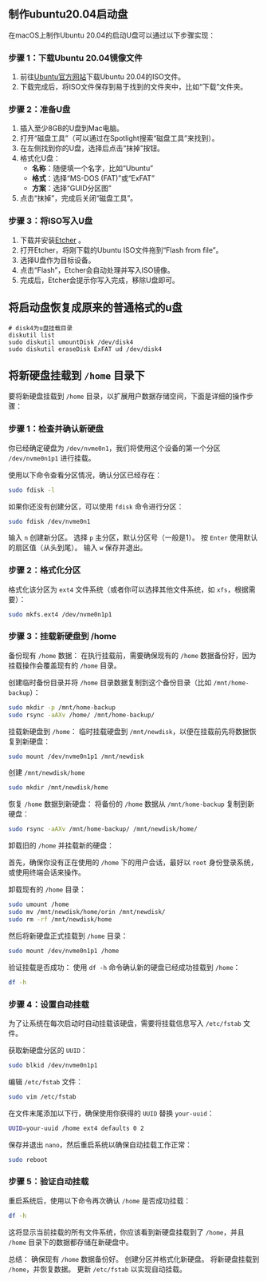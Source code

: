 ## 制作ubuntu20.04启动盘

在macOS上制作Ubuntu 20.04的启动U盘可以通过以下步骤实现：

### 步骤 1：下载Ubuntu 20.04镜像文件
1. 前往[Ubuntu官方网站](https://ubuntu.com/download/desktop)下载Ubuntu 20.04的ISO文件。
2. 下载完成后，将ISO文件保存到易于找到的文件夹中，比如“下载”文件夹。

### 步骤 2：准备U盘
1. 插入至少8GB的U盘到Mac电脑。
2. 打开“磁盘工具”（可以通过在Spotlight搜索“磁盘工具”来找到）。
3. 在左侧找到你的U盘，选择后点击“抹掉”按钮。
4. 格式化U盘：
   - **名称**：随便填一个名字，比如“Ubuntu”
   - **格式**：选择“MS-DOS (FAT)”或“ExFAT”
   - **方案**：选择“GUID分区图”
5. 点击“抹掉”，完成后关闭“磁盘工具”。

### 步骤 3：将ISO写入U盘
1. 下载并安装[Etcher](https://etcher.balena.io/#download-etcher) 。
2. 打开Etcher，将刚下载的Ubuntu ISO文件拖到“Flash from file”。
3. 选择U盘作为目标设备。
4. 点击“Flash”，Etcher会自动处理并写入ISO镜像。
5. 完成后，Etcher会提示你写入完成，移除U盘即可。

## 将启动盘恢复成原来的普通格式的u盘

```shell
# disk4为u盘挂载目录
diskutil list
sudo diskutil umountDisk /dev/disk4
sudo diskutil eraseDisk ExFAT ud /dev/disk4
```

## 将新硬盘挂载到 `/home` 目录下

要将新硬盘挂载到 `/home` 目录，以扩展用户数据存储空间，下面是详细的操作步骤：

### 步骤 1：检查并确认新硬盘

你已经确定硬盘为 `/dev/nvme0n1`，我们将使用这个设备的第一个分区 `/dev/nvme0n1p1` 进行挂载。

使用以下命令查看分区情况，确认分区已经存在：

```bash
sudo fdisk -l
```

如果你还没有创建分区，可以使用 `fdisk` 命令进行分区：

```bash
sudo fdisk /dev/nvme0n1
```

输入 `n` 创建新分区。
选择 `p` 主分区，默认分区号（一般是1）。
按 `Enter` 使用默认的扇区值（从头到尾）。
输入 `w` 保存并退出。


### 步骤 2：格式化分区


格式化该分区为 `ext4` 文件系统（或者你可以选择其他文件系统，如 `xfs`，根据需要）：

```bash
sudo mkfs.ext4 /dev/nvme0n1p1
```

### 步骤 3：挂载新硬盘到 /home

备份现有 `/home` 数据： 在执行挂载前，需要确保现有的 `/home` 数据备份好，因为挂载操作会覆盖现有的 `/home` 目录。

创建临时备份目录并将 `/home` 目录数据复制到这个备份目录（比如 `/mnt/home-backup`）：
```bash
sudo mkdir -p /mnt/home-backup
sudo rsync -aAXv /home/ /mnt/home-backup/
```

挂载新硬盘到 `/home`： 临时挂载硬盘到 `/mnt/newdisk`，以便在挂载前先将数据恢复到新硬盘：

```bash
sudo mount /dev/nvme0n1p1 /mnt/newdisk
```

创建 `/mnt/newdisk/home`
```bash
sudo mkdir /mnt/newdisk/home
```

恢复 `/home` 数据到新硬盘： 将备份的 `/home` 数据从 `/mnt/home-backup` 复制到新硬盘：

```bash
sudo rsync -aAXv /mnt/home-backup/ /mnt/newdisk/home/
```

卸载旧的 `/home` 并挂载新的硬盘：

首先，确保你没有正在使用的 `/home` 下的用户会话，最好以 `root` 身份登录系统，或使用终端会话来操作。

卸载现有的 `/home` 目录：

```bash
sudo umount /home
sudo mv /mnt/newdisk/home/orin /mnt/newdisk/
sudo rm -rf /mnt/newdisk/home
```

然后将新硬盘正式挂载到 `/home` 目录：

```bash
sudo mount /dev/nvme0n1p1 /home
```

验证挂载是否成功： 使用 `df -h` 命令确认新的硬盘已经成功挂载到 `/home`：

```bash
df -h
```

### 步骤 4：设置自动挂载
为了让系统在每次启动时自动挂载该硬盘，需要将挂载信息写入 `/etc/fstab` 文件。

获取新硬盘分区的 `UUID`：

```bash
sudo blkid /dev/nvme0n1p1
```

编辑 `/etc/fstab` 文件：

```bash
sudo vim /etc/fstab
```

在文件末尾添加以下行，确保使用你获得的 `UUID` 替换 `your-uuid`：

```bash
UUID=your-uuid /home ext4 defaults 0 2
```

保存并退出 `nano`，然后重启系统以确保自动挂载工作正常：

```bash
sudo reboot
```

### 步骤 5：验证自动挂载
重启系统后，使用以下命令再次确认 `/home` 是否成功挂载：

```bash
df -h
```
这将显示当前挂载的所有文件系统，你应该看到新硬盘挂载到了 `/home`，并且 `/home` 目录下的数据都存储在新硬盘中。

总结：
确保现有 `/home` 数据备份好。
创建分区并格式化新硬盘。
将新硬盘挂载到 `/home`，并恢复数据。
更新 `/etc/fstab` 以实现自动挂载。

